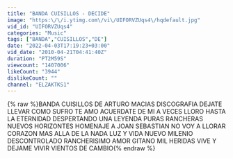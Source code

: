 ```yaml
---
title: "BANDA CUISILLOS - DECIDE"
image: "https:\/\/i.ytimg.com\/vi\/UIFORVZUqs4\/hqdefault.jpg"
vid_id: "UIFORVZUqs4"
categories: "Music"
tags: ["BANDA","CUISILLOS","DE"]
date: "2022-04-03T17:19:23+03:00"
vid_date: "2010-04-21T04:41:40Z"
duration: "PT2M59S"
viewcount: "1407006"
likeCount: "3944"
dislikeCount: ""
channel: "ELZAKTKS1"
---
```

{% raw %}BANDA CUISILLOS DE ARTURO MACIAS DISCOGRAFIA DEJATE LLEVAR COMO SUFRO TE AMO ACUERDATE DE MI A VECES LLORO HASTA LA ETERNIDAD DESPERTANDO UNA LEYENDA PURAS RANCHERAS NUEVOS HORIZONTES HOMENAJE A JOAN SEBASTIAN NO VOY A LLORAR CORAZON MAS ALLA DE LA NADA LUZ Y VIDA NUEVO MILENIO DESCONTROLADO RANCHERISIMO AMOR GITANO MIL HERIDAS VIVE Y DEJAME VIVIR VIENTOS DE CAMBIO{% endraw %}
